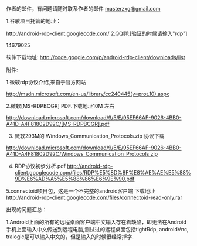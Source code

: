 作者的邮件，有问题请随时联系作者的邮件
masterzxg@gmail.com

1.谷歌项目托管的地址：

http://android-rdp-client.googlecode.com/
2.QQ群:[验证的时候请输入"rdp"]

14679025

软件下载地址:
http://code.google.com/p/android-rdp-client/downloads/list

附件:

1.微软rdp协议介绍,来自于官方网站

http://msdn.microsoft.com/en-us/library/cc240445(v=prot.10).aspx

2.微软[MS-RDPBCGR] PDF.下载地址10M 左右

http://download.microsoft.com/download/9/5/E/95EF66AF-9026-4BB0-A41D-A4F81802D92C/[MS-RDPBCGR].pdf

3. 微软293M的 Windows\_Communication\_Protocols.zip 协议下载

http://download.microsoft.com/download/9/5/E/95EF66AF-9026-4BB0-A41D-A4F81802D92C/Windows_Communication_Protocols.zip

4. RDP协议初步分析.pdf
http://android-rdp-client.googlecode.com/files/RDP%E5%8D%8F%E8%AE%AE%E5%88%9D%E6%AD%A5%E5%88%86%E6%9E%90.pdf

5.connectoid项目包，这是一个不完整的android客户端
下载地址
http://android-rdp-client.googlecode.com/files/connectoid-read-only.rar


出现的问题汇总：

1.Android上面的所有的远程桌面客户端中文输入存在着缺陷，即无法在Android手机上面输入中文传送到远程电脑,测试过的远程桌面包括tightRdp, androidVnc, tralogic是可以输入中文的，但是输入的时候很经常掉字.